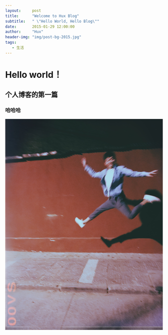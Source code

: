 ```yaml
---
layout:     post
title:      "Welcome to Hux Blog"
subtitle:   " \"Hello World, Hello Blog\""
date:       2015-01-29 12:00:00
author:     "Hux"
header-img: "img/post-bg-2015.jpg"
tags: 
   - 生活
---
```

# Hello world！

## 个人博客的第一篇

### 哈哈哈

![图片](/img/hahaha.jpg)

